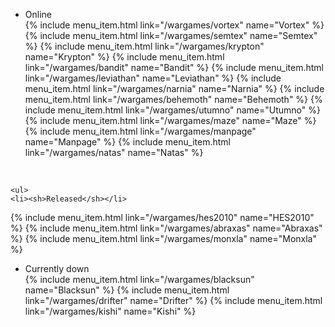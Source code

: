 <div id="sidemenu">
    <ul>
        <li><sh>Online</sh></li>
{% include menu_item.html link="/wargames/vortex" name="Vortex" %}
{% include menu_item.html link="/wargames/semtex" name="Semtex" %}
{% include menu_item.html link="/wargames/krypton" name="Krypton" %}
{% include menu_item.html link="/wargames/bandit" name="Bandit" %}
{% include menu_item.html link="/wargames/leviathan" name="Leviathan" %}
{% include menu_item.html link="/wargames/narnia" name="Narnia" %}
{% include menu_item.html link="/wargames/behemoth" name="Behemoth" %}
{% include menu_item.html link="/wargames/utumno" name="Utumno" %}
{% include menu_item.html link="/wargames/maze" name="Maze" %}
{% include menu_item.html link="/wargames/manpage" name="Manpage" %}
{% include menu_item.html link="/wargames/natas" name="Natas" %}
	</ul>
	<br />

	<ul>
	<li><sh>Released</sh></li>
{% include menu_item.html link="/wargames/hes2010" name="HES2010" %}
{% include menu_item.html link="/wargames/abraxas" name="Abraxas" %}
{% include menu_item.html link="/wargames/monxla" name="Monxla" %}
	</ul>
	<br />
	<ul>
	<li><sh>Currently down</sh></li>
{% include menu_item.html link="/wargames/blacksun" name="Blacksun" %}
{% include menu_item.html link="/wargames/drifter" name="Drifter" %}
{% include menu_item.html link="/wargames/kishi" name="Kishi" %}
    </ul>
</div>
